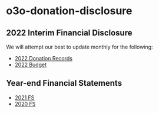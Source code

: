 # o3o-donation-disclosure

## 2022 Interim Financial Disclosure

We will attempt our best to update monthly for the following:

- [2022 Donation Records](https://github.com/o3o-mastodon/o3o-financial-disclosure/blob/main/2022_donation_records.csv)
- [2022 Budget](https://github.com/o3o-mastodon/o3o-financial-disclosure/blob/main/2022_budget.csv)

## Year-end Financial Statements

- [2021 FS](https://home.o3o.ca/wp-content/uploads/2022/01/FS-2021-v1-Publish.pdf)
- [2020 FS](https://blog.o3o.ca/wp-content/uploads/2020/12/FS2020.pdf)
